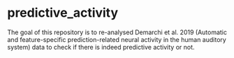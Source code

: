 # predictive_activity

The goal of this repository is to re-analysed Demarchi et al. 2019 (Automatic and feature-specific prediction-related neural activity in the human auditory system) data to check if there is indeed predictive activity or not.

